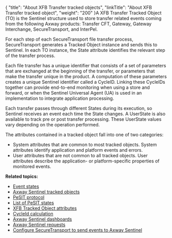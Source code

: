 {
    "title": "About XFB Transfer tracked objects",
    "linkTitle": "About XFB Transfer tracked object",
    "weight": "200"
}A XFB Transfer Tracked Object (TO) is the Sentinel structure used to store transfer related events coming from the following Axway products: Transfer CFT, Gateway, Gateway Interchange, <span class="mc-variable axway_variables.Component_Short_Name variable">SecureTransport</span>, and InterPel.

For each step of each <span class="mc-variable axway_variables.Component_Short_Name variable">SecureTransport</span> file transfer process, <span class="mc-variable axway_variables.Component_Short_Name variable">SecureTransport</span> generates a Tracked Object instance and sends this to Sentinel. In each TO instance, the State attribute identifies the relevant step of the transfer process.

Each file transfer has a unique identifier that consists of a set of parameters that are exchanged at the beginning of the transfer, or parameters that make the transfer unique in the product. A computation of these parameters creates a unique Sentinel identifier called a CycleID. Linking these CycleIDs together can provide end-to-end monitoring when using a store and forward, or when the Sentinel Universal Agent (UA) is used in an implementation to integrate application processing.

Each transfer passes through different States during its execution, so Sentinel receives an event each time the State changes. A UserState is also available to track pre or post transfer processing. These UserState values vary depending on the operation performed.

The attributes contained in a tracked object fall into one of two categories:

-   System attributes that are common to most tracked objects. System attributes identify application and platform events and errors.
-   User attributes that are not common to all tracked objects. User attributes describe the application- or platform-specific properties of monitored events.

**Related topics:**

-   <a href="../r_st_sentineleventstates" class="MCXref xref">Event states</a>
-   <a href="../r_st_sentineltrackedobjects" class="MCXref xref">Axway Sentinel tracked objects</a>
-   <a href="../r_st_pesit_protocol" class="MCXref xref">PeSIT protocol</a>
-   <a href="../r_st_listofpesitstates" class="MCXref xref">List of PeSIT states</a>
-   <a href="../r_st_xfb_toattributes" class="MCXref xref">XFB Tracked Object attributes</a>
-   <a href="../r_st_cycleid" class="MCXref xref">CycleId calculation</a>
-   <a href="" class="MCXref xref">Axway Sentinel dashboards</a>
-   <a href="../r_st_sentinelrequests" class="MCXref xref">Axway Sentinel requests</a>
-   <a href="../t_st_sentinel" class="MCXref xref">Configure SecureTransport to send events to Axway Sentinel</a>
